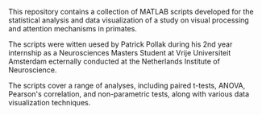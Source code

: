 This repository contains a collection of MATLAB scripts developed for the statistical analysis and data visualization
of a study on visual processing and attention mechanisms in primates. 

The scripts were witten uesed by Patrick Pollak during his 2nd year internship as a Neurosciences Masters Student at 
Vrije Universiteit Amsterdam ecternally conducted at the Netherlands Institute of Neuroscience.

The scripts cover a range of analyses, including paired t-tests, ANOVA, Pearson's correlation, and non-parametric tests, 
along with various data visualization techniques.
